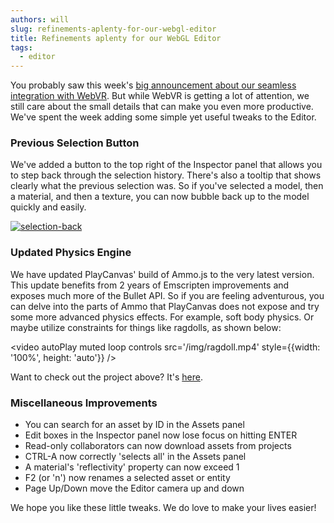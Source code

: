 ```yaml
---
authors: will
slug: refinements-aplenty-for-our-webgl-editor
title: Refinements aplenty for our WebGL Editor
tags:
  - editor
---
```


You probably saw this week's [big announcement about our seamless integration with WebVR](https://blog.playcanvas.com/webvr-support-in-playcanvas/). But while WebVR is getting a lot of attention, we still care about the small details that can make you even more productive. We've spent the week adding some simple yet useful tweaks to the Editor.

<!-- truncate -->

### Previous Selection Button

We've added a button to the top right of the Inspector panel that allows you to step back through the selection history. There's also a tooltip that shows clearly what the previous selection was. So if you've selected a model, then a material, and then a texture, you can now bubble back up to the model quickly and easily.

[![selection-back](/img/selection-back.gif)](/img/selection-back.gif)

### Updated Physics Engine

We have updated PlayCanvas' build of Ammo.js to the very latest version. This update benefits from 2 years of Emscripten improvements and exposes much more of the Bullet API. So if you are feeling adventurous, you can delve into the parts of Ammo that PlayCanvas does not expose and try some more advanced physics effects. For example, soft body physics. Or maybe utilize constraints for things like ragdolls, as shown below:

<video autoPlay muted loop controls src='/img/ragdoll.mp4' style={{width: '100%', height: 'auto'}} />

Want to check out the project above? It's [here](https://playcanvas.com/project/431888/overview/ragdoll).

### Miscellaneous Improvements

- You can search for an asset by ID in the Assets panel
- Edit boxes in the Inspector panel now lose focus on hitting ENTER
- Read-only collaborators can now download assets from projects
- CTRL-A now correctly 'selects all' in the Assets panel
- A material's 'reflectivity' property can now exceed 1
- F2 (or 'n') now renames a selected asset or entity
- Page Up/Down move the Editor camera up and down

We hope you like these little tweaks. We do love to make your lives easier!

